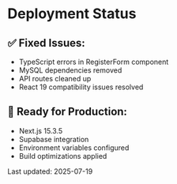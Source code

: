 # Deployment Status

## ✅ Fixed Issues:
- TypeScript errors in RegisterForm component
- MySQL dependencies removed
- API routes cleaned up
- React 19 compatibility issues resolved

## 🚀 Ready for Production:
- Next.js 15.3.5
- Supabase integration
- Environment variables configured
- Build optimizations applied

Last updated: 2025-07-19
